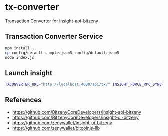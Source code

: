 # tx-converter
Transaction Converter for insight-api-bitzeny

## Transaction Converter Service
```bash
npm install
cp config/default-sample.json5 config/default.json5
node index.js
```

## Launch insight
```bash
TXCONVERTER_URL="http://localhost:4000/api/tx/" INSIGHT_FORCE_RPC_SYNC=1 INSIGHT_PUBLIC_PATH=public BITCOIND_USER=user BITCOIND_PASS=password INSIGHT_NETWORK=livenet INSIGHT_PORT=3000 node ../insight-api-bitzeny/insight.js
```

## References
- https://github.com/BitzenyCoreDevelopers/insight-api-bitzeny
- https://github.com/BitzenyCoreDevelopers/insight-ui-bitzeny
- https://github.com/zenywallet/insight-ui-bitzeny
- https://github.com/zenywallet/bitcoinjs-lib
